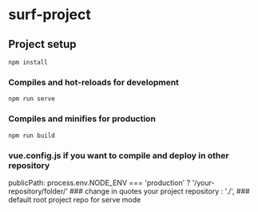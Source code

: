 # surf-project

## Project setup
```
npm install
```

### Compiles and hot-reloads for development
```
npm run serve
```

### Compiles and minifies for production
```
npm run build
```

### vue.config.js if you want to compile and deploy in other repository
publicPath: process.env.NODE_ENV === 'production'
    ? '/your-repository/folder/'  	### change in quotes your project repository
    : './',				### default root project repo for serve mode 
